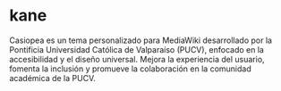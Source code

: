 # kane
Casiopea es un tema personalizado para MediaWiki desarrollado por la Pontificia Universidad Católica de Valparaíso (PUCV), enfocado en la accesibilidad y el diseño universal. Mejora la experiencia del usuario, fomenta la inclusión y promueve la colaboración en la comunidad académica de la PUCV.
